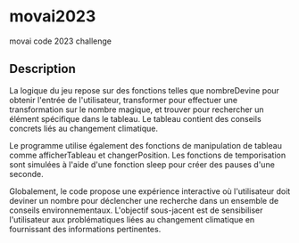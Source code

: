 # movai2023
movai code 2023 challenge


## Description
La logique du jeu repose sur des fonctions telles que nombreDevine pour obtenir l'entrée de l'utilisateur, transformer pour effectuer une transformation sur le nombre magique, et trouver pour rechercher un élément spécifique dans le tableau. Le tableau contient des conseils concrets liés au changement climatique.

Le programme utilise également des fonctions de manipulation de tableau comme afficherTableau et changerPosition. Les fonctions de temporisation sont simulées à l'aide d'une fonction sleep pour créer des pauses d'une seconde.

Globalement, le code propose une expérience interactive où l'utilisateur doit deviner un nombre pour déclencher une recherche dans un ensemble de conseils environnementaux. L'objectif sous-jacent est de sensibiliser l'utilisateur aux problématiques liées au changement climatique en fournissant des informations pertinentes.
